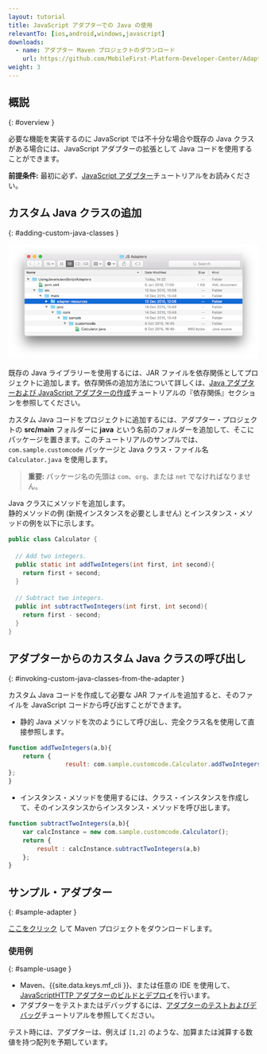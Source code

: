 ```yaml
---
layout: tutorial
title: JavaScript アダプターでの Java の使用
relevantTo: [ios,android,windows,javascript]
downloads:
  - name: アダプター Maven プロジェクトのダウンロード
    url: https://github.com/MobileFirst-Platform-Developer-Center/Adapters/tree/release80
weight: 3
---
```

<!-- NLS_CHARSET=UTF-8 -->
## 概説
{: #overview }

必要な機能を実装するのに JavaScript では不十分な場合や既存の Java クラスがある場合には、JavaScript アダプターの拡張として Java コードを使用することができます。

**前提条件:** 最初に必ず、[JavaScript アダプター](../)チュートリアルをお読みください。

## カスタム Java クラスの追加
{: #adding-custom-java-classes }

![UsingJavainJS](UsingJavainJS.png)

既存の Java ライブラリーを使用するには、JAR ファイルを依存関係としてプロジェクトに追加します。依存関係の追加方法について詳しくは、[Java アダプターおよび JavaScript アダプターの作成](../../creating-adapters/#dependencies)チュートリアルの『依存関係』セクションを参照してください。

カスタム Java コードをプロジェクトに追加するには、アダプター・プロジェクトの **src/main** フォルダーに **java** という名前のフォルダーを追加して、そこにパッケージを置きます。このチュートリアルのサンプルでは、`com.sample.customcode` パッケージと Java クラス・ファイル名 `Calculator.java` を使用します。   

> <span class="glyphicon glyphicon-exclamation-sign" aria-hidden="true"></span> **重要:** パッケージ名の先頭は `com`、`org`、または `net` でなければなりません。

Java クラスにメソッドを追加します。  
静的メソッドの例 (新規インスタンスを必要としません) とインスタンス・メソッドの例を以下に示します。

```java
public class Calculator {

  // Add two integers.
  public static int addTwoIntegers(int first, int second){
    return first + second;
  }

  // Subtract two integers.
  public int subtractTwoIntegers(int first, int second){
    return first - second;
  }
}
```

## アダプターからのカスタム Java クラスの呼び出し 
{: #invoking-custom-java-classes-from-the-adapter }

カスタム Java コードを作成して必要な JAR ファイルを追加すると、そのファイルを JavaScript コードから呼び出すことができます。

* 静的 Java メソッドを次のようにして呼び出し、完全クラス名を使用して直接参照します。

```javascript
function addTwoIntegers(a,b){
    return {
        		result: com.sample.customcode.Calculator.addTwoIntegers(a,b)
};
}
```
  
* インスタンス・メソッドを使用するには、クラス・インスタンスを作成して、そのインスタンスからインスタンス・メソッドを呼び出します。

```javascript
function subtractTwoIntegers(a,b){
    var calcInstance = new com.sample.customcode.Calculator();
    return {
        result : calcInstance.subtractTwoIntegers(a,b)
    };
}
```

## サンプル・アダプター
{: #sample-adapter }

[ここをクリック](https://github.com/MobileFirst-Platform-Developer-Center/Adapters/tree/release80) して Maven プロジェクトをダウンロードします。

### 使用例
{: #sample-usage }

* Maven、{{site.data.keys.mf_cli }}、または任意の IDE を使用して、[JavaScriptHTTP アダプターのビルドとデプロイ](../../creating-adapters/)を行います。
* アダプターをテストまたはデバッグするには、[アダプターのテストおよびデバッグ](../../testing-and-debugging-adapters)チュートリアルを参照してください。

テスト時には、アダプターは、例えば `[1,2]` のような、加算または減算する数値を持つ配列を予期しています。
